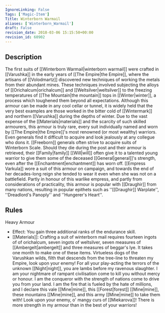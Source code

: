 ```yaml
---
IgnoreLinking: False
Tags: ['Magic-Item']
Title: Winterborn Warmail
aliases: ['Winterborn_Warmail']
draft: False
revision_date: 2018-03-06 15:15:50+00:00
revision_id: 60902
---
```


## Description
The first suits of [[Winterborn Warmail|winterborn warmail]] were crafted in [[Varushka]] in the early years of [[The Empire|the Empire]], where the artisans of [[Volodmartz]] discovered new techniques of working the metals from their abundant mines. These techniques involved subjecting the alloys of [[Orichalcum|orichalcum]] and [[Weltsilver|weltsilver]] to the freezing temperatures of [[The Mountain|the mountain]] tops in [[Winter|winter]], a process which toughened them beyond all expectations. Although this armour can be made in any cool cellar or tunnel, it is widely held that the very best examples are those worked in the bitter cold of [[Wintermark]] and northern [[Varushka]] during the depths of winter. 
Due to the vast expense of the [[Materials|materials]] and the scarcity of such skilled armourers, this armour is truly rare, every suit individually named and worn by [[The Empire|the Empire]]'s most renowned (or most wealthy) warriors. Even generals find it difficult to acquire and look jealously at any collegue who dons it. [[Freeborn]] generals often strive to acquire suits of Winterborn Scale. Should they die during the post and their armour is retrieved, their [[Family|family]] [[Will|will]] often give it to a talented young warrior to give them some of the deceased [[General|general]]'s strength, even after the [[Enchantment|enchantment]] has worn off. 
[[Empress Varkula]] wore a suit of this armour on campaign, and towards the end of her decades-long reign she tended to wear it even when she was not on a battlefield. Partly in honour of this warlike empress, and partly from considerations of practicality, this armour is popular with [[Draughir]] from many nations, resulting in popular epithets such as ''[[Draughir]] Warplate'', ''Dreadlord's Panoply'' and ''Hungerer's Heart''.
## Rules
Heavy Armour
* Effect: You gain three additional ranks of the endurance skill.
* [[Materials]]: Crafting a suit of winterborn mail requires fourteen ingots of of orichalcum, seven ingots of weltsilver, seven measures of [[Ambergelt|ambergelt]] and three measures of beggar's lye. It takes one month to make one of these items.
Virtueless dogs of the Varushkan wilds, filth that descends from the tree-line to threaten my Empire, look upon your enemy! For all your play-acting the terrors of the unknown [[Night|night]], you are lambs before my ravenous slaughter. I am your nightmare of rampant civilisation come to kill you without mercy or honour. I am the conqueror with the strength of nations come to drive you from your land. I am the fire that is fueled by the hate of millions, and I declare this vale [[Mine|mine]], this [[Forest|forest]] [[Mine|mine]], these mountains [[Mine|mine]], and this army [[Mine|mine]] to take them with!
Look upon your enemy, o' mangy curs of [[Miekarova]]! There is more strength in my armour than in the best of your warriors!